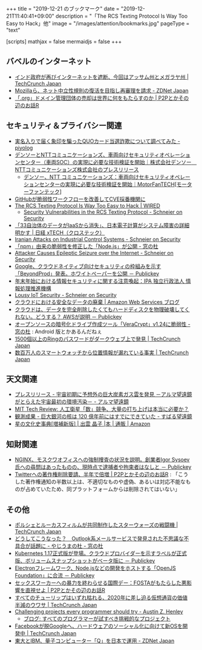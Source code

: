 +++
title = "2019-12-21 のブックマーク"
date =  "2019-12-21T11:40:41+09:00"
description = "「The RCS Texting Protocol Is Way Too Easy to Hack」他"
image = "/images/attention/bookmarks.jpg"
pageType = "text"

[scripts]
  mathjax = false
  mermaidjs = false
+++

## バベルのインターネット

- [インド政府が再びインターネットを遮断、今回はアッサム州とメガラヤ州  |  TechCrunch Japan](https://techcrunch.com/2019/12/13/internet-shutdown-india-assam-meghalaya/)
- [Mozillaら、ネット中立性規則の復活を目指し再審理を請求 - ZDNet Japan](https://japan.zdnet.com/article/35146897/)
- [「.org」ドメイン管理団体の売却は世界に何をもたらすのか | P2Pとかその辺のお話R](https://p2ptk.org/freedom-of-speech/2905)

## セキュリティ＆プライバシー関連

- [実名入りで届く象印を騙ったQUOカード当選詐欺について調べてみた - piyolog](https://piyolog.hatenadiary.jp/entry/2019/12/15/071756)
- [デンソーとNTTコミュニケーションズ、車両向けセキュリティオペレーションセンター（車両SOC）の実現に必要な技術検証を開始｜株式会社デンソー　NTTコミュニケーションズ株式会社のプレスリリース](https://www.atpress.ne.jp/news/201256)
    - [デンソー、NTT コミュニケーションズ：車両向けセキュリティオペレーションセンターの実現に必要な技術検証を開始｜MotorFanTECH[モーターファンテック]](https://motor-fan.jp/tech/10012818)
- [GitHubが脆弱性ワークフローを改善してCVE採番機関に](https://www.infoq.com/jp/news/2019/12/github-security-advisory-cve/)
- [The RCS Texting Protocol Is Way Too Easy to Hack | WIRED](https://www.wired.com/story/rcs-texting-security/)
    - [Security Vulnerabilities in the RCS Texting Protocol - Schneier on Security](https://www.schneier.com/blog/archives/2019/12/security_vulner_21.html)
- [「33自治体のデータがIaaSから消失」、日本電子計算がシステム障害の詳細明かす | 日経 xTECH（クロステック）](https://tech.nikkeibp.co.jp/atcl/nxt/news/18/06709/?n_cid=nbpnxt_fbbn)
- [Iranian Attacks on Industrial Control Systems - Schneier on Security](https://www.schneier.com/blog/archives/2019/12/iranian_attacks.html)
- [「npm」由来の脆弱性を修正した「Node.js」が公開 - 窓の杜](https://forest.watch.impress.co.jp/docs/news/1225225.html)
- [Attacker Causes Epileptic Seizure over the Internet - Schneier on Security](https://www.schneier.com/blog/archives/2019/12/attacker_causes.html)
- [Google、クラウドネイティブ向けセキュリティの枠組みを示す「BeyondProd」発表。ホワイトペーパーを公開 － Publickey](https://www.publickey1.jp/blog/19/googlebeyondprod.html)
- [年末年始における情報セキュリティに関する注意喚起：IPA 独立行政法人 情報処理推進機構](https://www.ipa.go.jp/security/topics/alert20191219.html)
- [Lousy IoT Security - Schneier on Security](https://www.schneier.com/blog/archives/2019/12/lousy_iot_secur.html)
- [クラウドにおける安全なデータの廃棄 | Amazon Web Services ブログ](https://aws.amazon.com/jp/blogs/news/data_disposal/)
- [クラウドは、データを完全削除したくてもハードディスクを物理破壊してくれない。どうする？ AWSが説明 － Publickey](https://www.publickey1.jp/blog/19/_aws.html)
- [オープンソースの暗号化ドライブ作成ツール「VeraCrypt」v1.24に脆弱性 - 窓の杜](https://forest.watch.impress.co.jp/docs/news/1225696.html) : Android 版とかあるんだねぇ
- [1500個以上のRingのパスワードがダークウェブ上で発見  |  TechCrunch Japan](https://techcrunch.com/2019/12/19/ring-doorbell-passwords-exposed/)
- [数百万人のスマートウォッチから位置情報が漏れている事実  |  TechCrunch Japan](https://techcrunch.com/2019/12/18/cloud-flaws-millions-child-watch-trackers/)

## 天文関連

- [プレスリリース - 宇宙初期に予想外の巨大炭素ガス雲を発見 －アルマ望遠鏡がとらえた宇宙最初の環境汚染－ - アルマ望遠鏡](https://alma-telescope.jp/news/press/carbon-201912)
- [MIT Tech Review: 人工衛星「数」競争、大量の打ち上げは本当に必要か？](https://www.technologyreview.jp/s/164797/do-satellite-mega-constellations-really-have-to-be-so-big/)
- [観測成果 - 巨大銀河の核は 120 億年前にはすでにできていた - すばる望遠鏡](https://subarutelescope.org/Pressrelease/2019/12/18/j_index.html)
- [星の文化史事典[増補新版] | 出雲 晶子 |本 | 通販 | Amazon](https://www.amazon.co.jp/dp/4560097135?tag=baldandersinf-22&linkCode=ogi&th=1&psc=1)

## 知財関連

- [NGINX、モスクワオフィスへの強制捜査の状況を説明。創業者Igor Sysoev氏への尋問はあったものの、現時点で逮捕者や拘束者はなしと － Publickey](https://www.publickey1.jp/blog/19/nginxigor_sysoev.html)
- [Twitterへの著作権削除要請、半年で倍増 | P2Pとかその辺のお話R](https://p2ptk.org/copyright/2824) : 「こうした著作権通知の半数以上は、不適切なものや虚偽、あるいは対応不能なものが占めていたため、同プラットフォームからは削除されてはいない」

## その他

- [ポルシェとルーカスフィルムが共同制作したスターウォーズの戦闘機  |  TechCrunch Japan](https://techcrunch.com/2019/12/13/porsche-and-lucasfilm-co-designed-a-new-starfighter-for-the-star-wars-universe/)
- [どうしてこうなった？　Outlook系メールサービスで発見された不思議な不具合が話題に - やじうまの杜 - 窓の杜](https://forest.watch.impress.co.jp/docs/serial/yajiuma/1224705.html)
- [Kubernetes 1.17正式版が登場。クラウドプロバイダーを示すラベルが正式版、ボリュームスナップショットがベータ版に － Publickey](https://www.publickey1.jp/blog/19/kubernetes_117.html)
- [Electronフレームワーク、Node.jsなどの開発をホストする「OpenJS Foundation」に合流 － Publickey](https://www.publickey1.jp/blog/19/electronnodejsopenjs_foundation.html)
- [セックスワーカーへの暴力を終わらせる国際デー：FOSTAがもたらした悪影響を直視せよ | P2Pとかその辺のお話R](https://p2ptk.org/freedom-of-speech/2909)
- [すべてのチューリップはいずれ枯れる、2020年に差し迫る仮想通貨の価値半減のウワサ  |  TechCrunch Japan](https://techcrunch.com/2019/12/19/all-tulips-must-wilt/)
- [Challenging projects every programmer should try - Austin Z. Henley](http://web.eecs.utk.edu/~azh/blog/challengingprojects.html)
    - [ブログ: すべてのプログラマーが試すべき挑戦的なプロジェクト](https://okuranagaimo.blogspot.com/2019/12/blog-post_20.html)
- [Facebookが脱Googleへ、ハードウェアのソーシャル化に向けて新OSを開発中  |  TechCrunch Japan](https://techcrunch.com/2019/12/19/facebook-operating-system/)
- [東大とIBM、量子コンピューター「Q」を日本で運用 - ZDNet Japan](https://japan.zdnet.com/article/35147153/)
